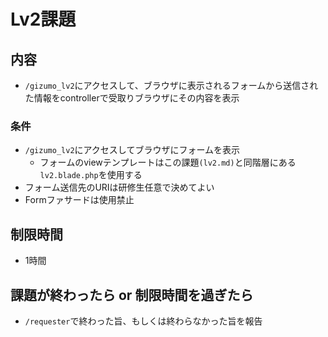 # Lv2課題

## 内容
- `/gizumo_lv2`にアクセスして、ブラウザに表示されるフォームから送信された情報をcontrollerで受取りブラウザにその内容を表示
### 条件
- `/gizumo_lv2`にアクセスしてブラウザにフォームを表示
  - フォームのviewテンプレートはこの課題`(lv2.md)`と同階層にある`lv2.blade.php`を使用する
- フォーム送信先のURIは研修生任意で決めてよい
- Formファサードは使用禁止

## 制限時間
- 1時間

## 課題が終わったら or 制限時間を過ぎたら
- `/requester`で終わった旨、もしくは終わらなかった旨を報告